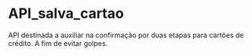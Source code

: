 # API_salva_cartao
API destinada a auxiliar na confirmação por duas etapas para cartões de crédito. A fim de evitar golpes. 
